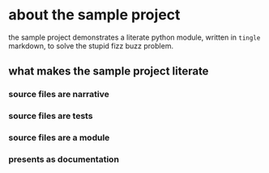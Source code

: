 # about the sample project

the sample project demonstrates a literate python module, written in `tingle` markdown,
to solve the stupid fizz buzz problem.

## what makes the sample project literate

### source files are narrative

### source files are tests

### source files are a module

### presents as documentation